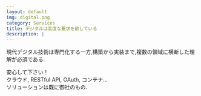```yaml
---
layout: default
img: digital.png
category: Services
title: デジタルは高度な要求を欲している
description: |
---
```

  現代デジタル技術は専門化する一方,構築から実装まで,複数の領域に横断した理解が必須である.  
  
  安心して下さい！  
  クラウド, RESTful API, OAuth, コンテナ...  
  ソリューションは既に御社のもの.  